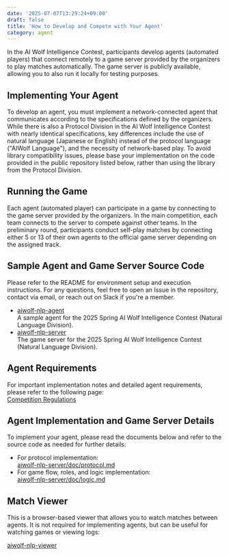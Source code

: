 ```yaml
---
date: '2025-07-07T13:29:24+09:00'
draft: false
title: 'How to Develop and Compete with Your Agent'
category: agent
---
```


In the AI Wolf Intelligence Contest, participants develop agents (automated players) that connect remotely to a game server provided by the organizers to play matches automatically. The game server is publicly available, allowing you to also run it locally for testing purposes.

## Implementing Your Agent

To develop an agent, you must implement a network-connected agent that communicates according to the specifications defined by the organizers. While there is also a Protocol Division in the AI Wolf Intelligence Contest with nearly identical specifications, key differences include the use of natural language (Japanese or English) instead of the protocol language ("AIWolf Language"), and the necessity of network-based play. To avoid library compatibility issues, please base your implementation on the code provided in the public repository listed below, rather than using the library from the Protocol Division.

## Running the Game

Each agent (automated player) can participate in a game by connecting to the game server provided by the organizers. In the main competition, each team connects to the server to compete against other teams. In the preliminary round, participants conduct self-play matches by connecting either 5 or 13 of their own agents to the official game server depending on the assigned track.

## Sample Agent and Game Server Source Code

Please refer to the README for environment setup and execution instructions. For any questions, feel free to open an Issue in the repository, contact via email, or reach out on Slack if you're a member.

- [aiwolf-nlp-agent](https://github.com/aiwolfdial/aiwolf-nlp-agent)  
    A sample agent for the 2025 Spring AI Wolf Intelligence Contest (Natural Language Division).
- [aiwolf-nlp-server](https://github.com/aiwolfdial/aiwolf-nlp-server)  
    The game server for the 2025 Spring AI Wolf Intelligence Contest (Natural Language Division).

## Agent Requirements

For important implementation notes and detailed agent requirements, please refer to the following page:  
[Competition Regulations](/menu/AIWolfDial2025_SpringJp/regulation)

## Agent Implementation and Game Server Details

To implement your agent, please read the documents below and refer to the source code as needed for further details:

- For protocol implementation:  
    [aiwolf-nlp-server/doc/protocol.md](https://github.com/aiwolfdial/aiwolf-nlp-server/blob/main/doc/protocol.md)
- For game flow, roles, and logic implementation:  
    [aiwolf-nlp-server/doc/logic.md](https://github.com/aiwolfdial/aiwolf-nlp-server/blob/main/doc/logic.md)

## Match Viewer

This is a browser-based viewer that allows you to watch matches between agents. It is not required for implementing agents, but can be useful for watching games or viewing logs:

[aiwolf-nlp-viewer](https://aiwolfdial.github.io/aiwolf-nlp-viewer/)
